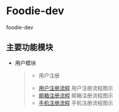 # Foodie-dev
foodie-dev

## 主要功能模块
- 用户模块
    > - 用户注册
    > * [用户注册流程](https://github.com/shizhanghongchen/foodie-dev/blob/master/foodie-image/src/main/resources/user-modules/User.png) 用户注册流程图示
    > * [邮箱注册流程](https://github.com/shizhanghongchen/foodie-dev/tree/master/foodie-image/src/main/resources/user-modules/Email.png) 邮箱注册流程图示
    > * [手机注册流程](https://github.com/shizhanghongchen/foodie-dev/tree/master/foodie-image/src/main/resources/user-modules/Mobile.png) 手机注册流程图示